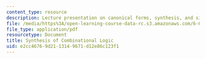 ```yaml
---
content_type: resource
description: Lecture presentation on canonical forms, synthesis, and simplification.
file: /media/https%3A/open-learning-course-data-rc.s3.amazonaws.com/6-004-computation-structures-spring-2009/e2cc46769d2113149671d12e86c123f1_MIT6_004s09_lec04.pdf
file_type: application/pdf
resourcetype: Document
title: Synthesis of Combinational Logic
uid: e2cc4676-9d21-1314-9671-d12e86c123f1
---
```

